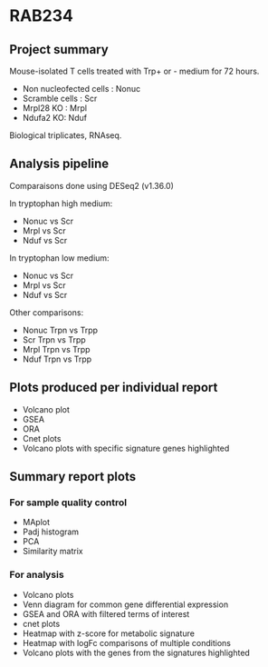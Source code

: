 # RAB234
## Project summary

Mouse-isolated T cells treated with Trp+ or - medium for 72 hours.

- Non nucleofected cells : Nonuc
- Scramble cells : Scr
- Mrpl28 KO :  Mrpl
- Ndufa2 KO: Nduf

Biological triplicates, RNAseq.

## Analysis pipeline

Comparaisons done using DESeq2 (v1.36.0)

In tryptophan high medium:
- Nonuc vs Scr
- Mrpl vs Scr
- Nduf vs Scr

In tryptophan low medium:
- Nonuc vs Scr
- Mrpl vs Scr
- Nduf vs Scr

Other comparisons:
- Nonuc Trpn vs Trpp
- Scr Trpn vs Trpp
- Mrpl Trpn vs Trpp
- Nduf Trpn vs Trpp


## Plots produced per individual report

- Volcano plot
- GSEA
- ORA
- Cnet plots
- Volcano plots with specific signature genes highlighted

## Summary report plots
### For sample quality control

- MAplot
- Padj histogram
- PCA
- Similarity matrix

### For analysis

- Volcano plots
- Venn diagram for common gene differential expression
- GSEA and ORA with filtered terms of interest
- cnet plots
- Heatmap with z-score for metabolic signature
- Heatmap with logFc comparisons of multiple conditions
- Volcano plots with the genes from the signatures highlighted





















